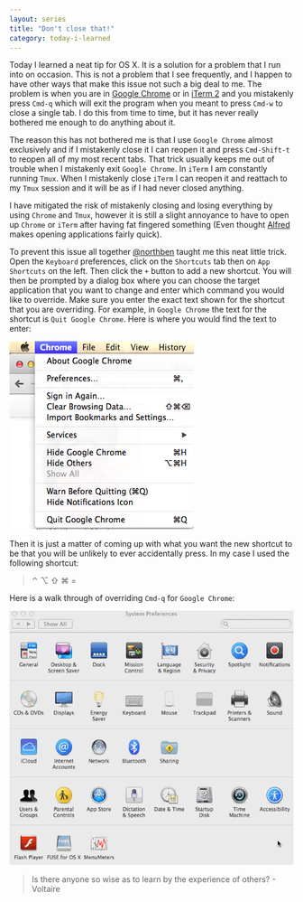 ```yaml
---
layout: series
title: "Don't close that!"
category: today-i-learned
---
```


Today I learned a neat tip for OS X. It is a solution for a problem that I run into on occasion. This is not a problem that I see frequently, and I happen to have other ways that make this issue not such a big deal to me. The problem is when you are in [Google Chrome][chrome] or in [iTerm 2][iterm] and you mistakenly press `Cmd-q` which will exit the program when you meant to press `Cmd-w` to close a single tab. I do this from time to time, but it has never really bothered me enough to do anything about it.

The reason this has not bothered me is that I use `Google Chrome` almost exclusively and if I mistakenly close it I can reopen it and press `Cmd-Shift-t` to reopen all of my most recent tabs. That trick usually keeps me out of trouble when I mistakenly exit `Google Chrome`. In `iTerm` I am constantly running `Tmux`. When I mistakenly close `iTerm` I can reopen it and reattach to my `Tmux` session and it will be as if I had never closed anything.

I have mitigated the risk of mistakenly closing and losing everything by using `Chrome` and `Tmux`, however it is still a slight annoyance to have to open up `Chrome` or `iTerm` after having fat fingered something (Even thought [Alfred][alfred] makes opening applications fairly quick).

To prevent this issue all together [@northben][ben] taught me this neat little trick. Open the `Keyboard` preferences, click on the `Shortcuts` tab then on `App Shortcuts` on the left. Then click the `+` button to add a new shortcut. You will then be prompted by a dialog box where you can choose the target application that you want to change and enter which command you would like to override. Make sure you enter the exact text shown for the shortcut that you are overriding. For example, in `Google Chrome` the text for the shortcut is `Quit Google Chrome`. Here is where you would find the text to enter:

![Chrome Quit Command][chromecommand]


Then it is just a matter of coming up with what you want the new shortcut to be that you will be unlikely to ever accidentally press. In my case I used the following shortcut: 
> &#8963; &#8997; &#8679; &#8984; &#61;


Here is a walk through of overriding `Cmd-q` for `Google Chrome`:

![See it in action][itinaction]

> Is there anyone so wise as to learn by the experience of others? - Voltaire


[chromecommand]: /assets/images/today-i-learned/chrome-quit.png
[itinaction]: /assets/images/today-i-learned/no_more_close.gif

[alfred]: http://www.alfredapp.com/
[chrome]: https://www.google.com/chrome/
[iterm]: http://iterm2.com/
[ben]: https://twitter.com/northben
